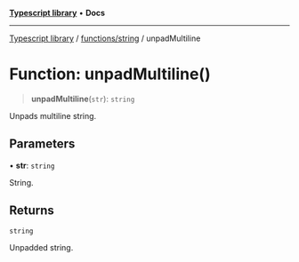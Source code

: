 [**Typescript library**](../../../index.md) • **Docs**

***

[Typescript library](../../../modules.md) / [functions/string](../index.md) / unpadMultiline

# Function: unpadMultiline()

> **unpadMultiline**(`str`): `string`

Unpads multiline string.

## Parameters

• **str**: `string`

String.

## Returns

`string`

Unpadded string.
